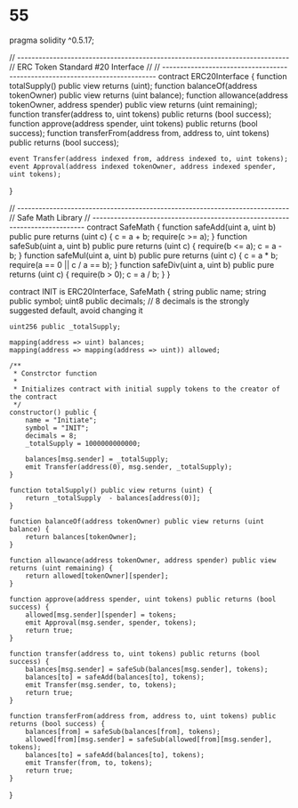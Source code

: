 # 55
pragma solidity ^0.5.17;

// ----------------------------------------------------------------------------
// ERC Token Standard #20 Interface
//
// ----------------------------------------------------------------------------
contract ERC20Interface {
    function totalSupply() public view returns (uint);
    function balanceOf(address tokenOwner) public view returns (uint balance);
    function allowance(address tokenOwner, address spender) public view returns (uint remaining);
    function transfer(address to, uint tokens) public returns (bool success);
    function approve(address spender, uint tokens) public returns (bool success);
    function transferFrom(address from, address to, uint tokens) public returns (bool success);

    event Transfer(address indexed from, address indexed to, uint tokens);
    event Approval(address indexed tokenOwner, address indexed spender, uint tokens);
}

// ----------------------------------------------------------------------------
// Safe Math Library
// ----------------------------------------------------------------------------
contract SafeMath {
    function safeAdd(uint a, uint b) public pure returns (uint c) {
        c = a + b;
        require(c >= a);
    }
    function safeSub(uint a, uint b) public pure returns (uint c) {
        require(b <= a); c = a - b; } function safeMul(uint a, uint b) public pure returns (uint c) { c = a * b; require(a == 0 || c / a == b); } function safeDiv(uint a, uint b) public pure returns (uint c) { require(b > 0);
        c = a / b;
    }
}


contract INIT is ERC20Interface, SafeMath {
    string public name;
    string public symbol;
    uint8 public decimals; // 8 decimals is the strongly suggested default, avoid changing it
   
    uint256 public _totalSupply;
   
    mapping(address => uint) balances;
    mapping(address => mapping(address => uint)) allowed;
   
    /**
     * Constrctor function
     *
     * Initializes contract with initial supply tokens to the creator of the contract
     */
    constructor() public {
        name = "Initiate";
        symbol = "INIT";
        decimals = 8;
        _totalSupply = 1000000000000;
       
        balances[msg.sender] = _totalSupply;
        emit Transfer(address(0), msg.sender, _totalSupply);
    }
   
    function totalSupply() public view returns (uint) {
        return _totalSupply  - balances[address(0)];
    }
   
    function balanceOf(address tokenOwner) public view returns (uint balance) {
        return balances[tokenOwner];
    }
   
    function allowance(address tokenOwner, address spender) public view returns (uint remaining) {
        return allowed[tokenOwner][spender];
    }
   
    function approve(address spender, uint tokens) public returns (bool success) {
        allowed[msg.sender][spender] = tokens;
        emit Approval(msg.sender, spender, tokens);
        return true;
    }
   
    function transfer(address to, uint tokens) public returns (bool success) {
        balances[msg.sender] = safeSub(balances[msg.sender], tokens);
        balances[to] = safeAdd(balances[to], tokens);
        emit Transfer(msg.sender, to, tokens);
        return true;
    }
   
    function transferFrom(address from, address to, uint tokens) public returns (bool success) {
        balances[from] = safeSub(balances[from], tokens);
        allowed[from][msg.sender] = safeSub(allowed[from][msg.sender], tokens);
        balances[to] = safeAdd(balances[to], tokens);
        emit Transfer(from, to, tokens);
        return true;
    }
}
